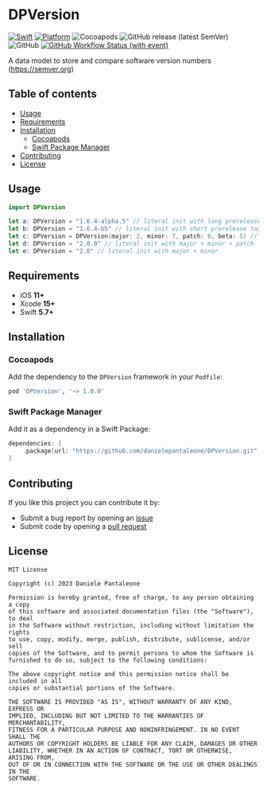# DPVersion

[![Swift](https://img.shields.io/endpoint?url=https%3A%2F%2Fswiftpackageindex.com%2Fapi%2Fpackages%2Fdanielepantaleone%2FDPVersion%2Fbadge%3Ftype%3Dswift-versions&style=flat-square)](https://swiftpackageindex.com/danielepantaleone/DPVersion)
[![Platform](https://img.shields.io/endpoint?url=https%3A%2F%2Fswiftpackageindex.com%2Fapi%2Fpackages%2Fdanielepantaleone%2FDPVersion%2Fbadge%3Ftype%3Dplatforms&style=flat-square)](https://swiftpackageindex.com/danielepantaleone/DPVersion)
![Cocoapods](https://img.shields.io/cocoapods/v/DPVersion?style=flat-square)
![GitHub release (latest SemVer)](https://img.shields.io/github/v/release/danielepantaleone/DPVersion?style=flat-square)
![GitHub](https://img.shields.io/github/license/danielepantaleone/DPVersion?style=flat-square)
[![GitHub Workflow Status (with event)](https://img.shields.io/github/actions/workflow/status/danielepantaleone/DPVersion/swift-tests.yml?style=flat-square&logo=github)](https://github.com/danielepantaleone/DPVersion/actions/workflows/swift-tests.yml)

A data model to store and compare software version numbers (https://semver.org)

## Table of contents

* [Usage](#usage)
* [Requirements](#requirements)
* [Installation](#installation)
    * [Cocoapods](#cocoapods)
    * [Swift Package Manager](#swift-package-manager)
* [Contributing](#contributing)
* [License](#license)

## Usage

```swift
import DPVersion

let a: DPVersion = "1.6.4-alpha.5" // literal init with long prerelease tag
let b: DPVersion = "1.6.4-b5" // literal init with short prerelease tag
let c: DPVersion = DPVersion(major: 2, minor: 7, patch: 0, beta: 5) // default initializer
let d: DPVersion = "2.0.0" // literal init with major + minor + patch
let e: DPVersion = "2.0" // literal init with major + minor
```

## Requirements

- iOS **11+**
- Xcode **15+** 
- Swift **5.7+**  

## Installation

### Cocoapods

Add the dependency to the `DPVersion` framework in your `Podfile`:

```ruby
pod 'DPVersion', '~> 1.0.0'
```

### Swift Package Manager

Add it as a dependency in a Swift Package:

```swift
dependencies: [
    .package(url: "https://github.com/danielepantaleone/DPVersion.git", .upToNextMajor(from: "1.0.0"))
]
```

## Contributing

If you like this project you can contribute it by:

- Submit a bug report by opening an [issue](https://github.com/danielepantaleone/DPVersion/issues)
- Submit code by opening a [pull request](https://github.com/danielepantaleone/DPVersion/pulls)

## License

```
MIT License

Copyright (c) 2023 Daniele Pantaleone

Permission is hereby granted, free of charge, to any person obtaining a copy
of this software and associated documentation files (the "Software"), to deal
in the Software without restriction, including without limitation the rights
to use, copy, modify, merge, publish, distribute, sublicense, and/or sell
copies of the Software, and to permit persons to whom the Software is
furnished to do so, subject to the following conditions:

The above copyright notice and this permission notice shall be included in all
copies or substantial portions of the Software.

THE SOFTWARE IS PROVIDED "AS IS", WITHOUT WARRANTY OF ANY KIND, EXPRESS OR
IMPLIED, INCLUDING BUT NOT LIMITED TO THE WARRANTIES OF MERCHANTABILITY,
FITNESS FOR A PARTICULAR PURPOSE AND NONINFRINGEMENT. IN NO EVENT SHALL THE
AUTHORS OR COPYRIGHT HOLDERS BE LIABLE FOR ANY CLAIM, DAMAGES OR OTHER
LIABILITY, WHETHER IN AN ACTION OF CONTRACT, TORT OR OTHERWISE, ARISING FROM,
OUT OF OR IN CONNECTION WITH THE SOFTWARE OR THE USE OR OTHER DEALINGS IN THE
SOFTWARE.
```
